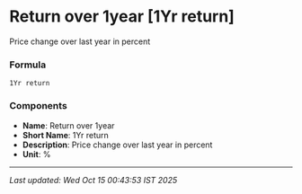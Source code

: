 # Return over 1year [1Yr return]
Price change over last year in percent

### Formula
```text
1Yr return
```


### Components
- **Name**: Return over 1year
- **Short Name**: 1Yr return
- **Description**: Price change over last year in percent
- **Unit**: %

---
*Last updated: Wed Oct 15 00:43:53 IST 2025*
